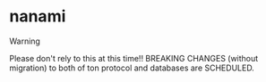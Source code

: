 # nanami

> [!WARNING]
> Please don't rely to this at this time!! BREAKING CHANGES (without migration) to both of ton protocol and databases are SCHEDULED.

